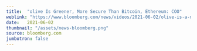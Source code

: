```yaml
---
title:  "olive Is Greener, More Secure Than Bitcoin, Ethereum: COO"
weblink: "https://www.bloomberg.com/news/videos/2021-06-02/olive-is-a-more-secure-alternative-to-bitcoin-ethereum-says-ceo-video"
date:   2021-06-02
thumbnail: "/assets/news-bloomberg.png"
source: bloomberg.com
jumbotron: false
---
```

